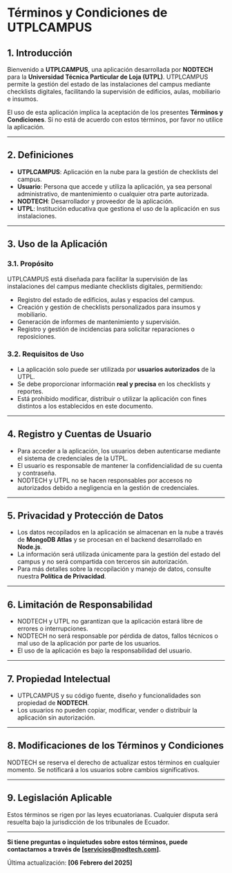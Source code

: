 # Términos y Condiciones de UTPLCAMPUS

## 1. Introducción  
Bienvenido a **UTPLCAMPUS**, una aplicación desarrollada por **NODTECH** para la **Universidad Técnica Particular de Loja (UTPL)**. UTPLCAMPUS permite la gestión del estado de las instalaciones del campus mediante checklists digitales, facilitando la supervisión de edificios, aulas, mobiliario e insumos.  

El uso de esta aplicación implica la aceptación de los presentes **Términos y Condiciones**. Si no está de acuerdo con estos términos, por favor no utilice la aplicación.  

---

## 2. Definiciones  
- **UTPLCAMPUS**: Aplicación en la nube para la gestión de checklists del campus.  
- **Usuario**: Persona que accede y utiliza la aplicación, ya sea personal administrativo, de mantenimiento o cualquier otra parte autorizada.  
- **NODTECH**: Desarrollador y proveedor de la aplicación.  
- **UTPL**: Institución educativa que gestiona el uso de la aplicación en sus instalaciones.  

---

## 3. Uso de la Aplicación  
### 3.1. Propósito  
UTPLCAMPUS está diseñada para facilitar la supervisión de las instalaciones del campus mediante checklists digitales, permitiendo:  
- Registro del estado de edificios, aulas y espacios del campus.  
- Creación y gestión de checklists personalizados para insumos y mobiliario.  
- Generación de informes de mantenimiento y supervisión.  
- Registro y gestión de incidencias para solicitar reparaciones o reposiciones.  

### 3.2. Requisitos de Uso  
- La aplicación solo puede ser utilizada por **usuarios autorizados** de la UTPL.  
- Se debe proporcionar información **real y precisa** en los checklists y reportes.  
- Está prohibido modificar, distribuir o utilizar la aplicación con fines distintos a los establecidos en este documento.  

---

## 4. Registro y Cuentas de Usuario  
- Para acceder a la aplicación, los usuarios deben autenticarse mediante el sistema de credenciales de la UTPL.  
- El usuario es responsable de mantener la confidencialidad de su cuenta y contraseña.  
- NODTECH y UTPL no se hacen responsables por accesos no autorizados debido a negligencia en la gestión de credenciales.  

---

## 5. Privacidad y Protección de Datos  
- Los datos recopilados en la aplicación se almacenan en la nube a través de **MongoDB Atlas** y se procesan en el backend desarrollado en **Node.js**.  
- La información será utilizada únicamente para la gestión del estado del campus y no será compartida con terceros sin autorización.  
- Para más detalles sobre la recopilación y manejo de datos, consulte nuestra **Política de Privacidad**.  

---

## 6. Limitación de Responsabilidad  
- NODTECH y UTPL no garantizan que la aplicación estará libre de errores o interrupciones.  
- NODTECH no será responsable por pérdida de datos, fallos técnicos o mal uso de la aplicación por parte de los usuarios.  
- El uso de la aplicación es bajo la responsabilidad del usuario.  

---

## 7. Propiedad Intelectual  
- UTPLCAMPUS y su código fuente, diseño y funcionalidades son propiedad de **NODTECH**.  
- Los usuarios no pueden copiar, modificar, vender o distribuir la aplicación sin autorización.  

---

## 8. Modificaciones de los Términos y Condiciones  
NODTECH se reserva el derecho de actualizar estos términos en cualquier momento. Se notificará a los usuarios sobre cambios significativos.  

---

## 9. Legislación Aplicable  
Estos términos se rigen por las leyes ecuatorianas. Cualquier disputa será resuelta bajo la jurisdicción de los tribunales de Ecuador.  

---

**Si tiene preguntas o inquietudes sobre estos términos, puede contactarnos a través de [servicios@nodtech.com].**  

Última actualización: **[06 Febrero del 2025]**  
